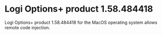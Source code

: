 # Logi Options+ product 1.58.484418

Logi Options+ product 1.58.484418 for the MacOS operating system allows remote code injection.
